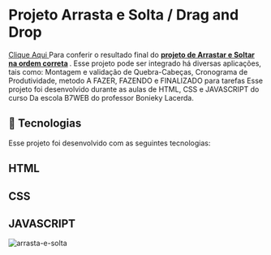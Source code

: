 # Projeto Arrasta e Solta / Drag and Drop
<a href="https://euchristianferreira.github.io/Arrasta-e-Solta-Drag-And-Drop/" target="_blank">Clique Aqui </a>
Para conferir o resultado final do <b><a href="https://euchristianferreira.github.io/Arrasta-e-Solta-Drag-And-Drop/" target="_blank">projeto de Arrastar e Soltar na ordem correta</a> </b>. Esse projeto pode ser integrado há diversas aplicações, tais como: Montagem e validação de Quebra-Cabeças, Cronograma de Produtividade, metodo A FAZER, FAZENDO e FINALIZADO para tarefas </b>
Esse projeto foi desenvolvido durante as aulas de HTML, CSS e JAVASCRIPT do curso Da escola B7WEB do professor Bonieky Lacerda.

## 🚀 Tecnologias

<p> Esse projeto foi desenvolvido com as seguintes tecnologias: </p>

## HTML
## CSS
## JAVASCRIPT
![arrasta-e-solta](https://github.com/euchristianferreira/Projeto-B7BURGER-hamburger/assets/44811888/5eab74a4-7dba-4fd2-98be-3b3ce701fb20)